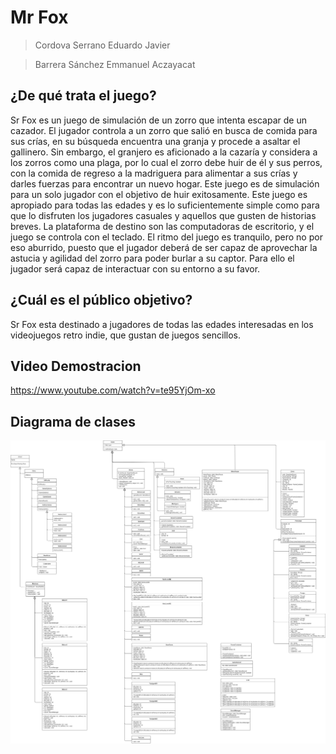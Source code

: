 # Mr Fox

>Cordova Serrano Eduardo Javier 

>Barrera Sánchez Emmanuel Aczayacat

## ¿De qué trata el juego?

Sr Fox es un juego de simulación de un zorro que intenta escapar de un cazador. El jugador controla a un zorro que salió en busca de comida para sus crías, en su búsqueda encuentra una granja y procede a asaltar el gallinero. Sin embargo, el granjero es aficionado a la cazaría y considera a los zorros como una plaga, por lo cual el zorro debe huir de él y sus perros, con la comida de regreso a la madriguera para alimentar a sus crías y darles fuerzas para encontrar un nuevo hogar.
Este juego es de simulación para un solo jugador con el objetivo de huir exitosamente.
Este juego es apropiado para todas las edades y es lo suficientemente simple como para que lo disfruten los jugadores casuales y aquellos que gusten de historias breves. La plataforma de destino son las computadoras de escritorio, y el juego se controla con el teclado.
El ritmo del juego es tranquilo, pero no por eso aburrido, puesto que el jugador deberá de ser capaz de aprovechar la astucia y agilidad del zorro para poder burlar a su captor. Para ello el jugador será capaz de interactuar con su entorno a su favor.

## ¿Cuál es el público objetivo?

Sr Fox esta destinado a jugadores de todas las edades interesadas en los videojuegos retro indie, que gustan de juegos sencillos.

## Video Demostracion 

https://www.youtube.com/watch?v=te95YjOm-xo

## Diagrama de clases 
![Diagrama de clases](diagramaDeClases.jpg)